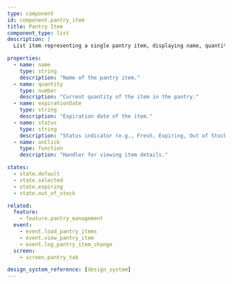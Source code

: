```yaml
---
type: component
id: component.pantry_item
title: Pantry Item
component_type: list
description: |
  List item representing a single pantry item, displaying name, quantity, expiration date, and status indicator. Used in the pantry item list.

properties:
  - name: name
    type: string
    description: "Name of the pantry item."
  - name: quantity
    type: number
    description: "Current quantity of the item in the pantry."
  - name: expirationDate
    type: string
    description: "Expiration date of the item."
  - name: status
    type: string
    description: "Status indicator (e.g., Fresh, Expiring, Out of Stock, On the Way)."
  - name: onClick
    type: function
    description: "Handler for viewing item details."

states:
  - state.default
  - state.selected
  - state.expiring
  - state.out_of_stock

related:
  feature:
    - feature.pantry_management
  event:
    - event.load_pantry_items
    - event.view_pantry_item
    - event.log_pantry_item_change
  screen:
    - screen.pantry_tab

design_system_reference: [design_system]
---
```

